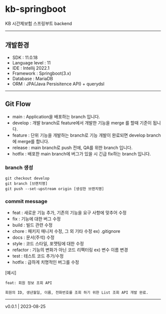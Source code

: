 # kb-springboot
KB 시간제보험 스프링부트 backend

***
## 개발환경

- SDK : 11.0.18
- Language level : 11
- IDE : Intellij 2022.1
- Framework : Springboot(3.x)
- Database : MariaDB
- ORM : JPA(Java Persisitence API) + querydsl

***

## Git Flow
- main : Application을 배포하는 branch 입니다.
- develop : 개발 branch로 feature에서 개발한 기능을 merge 를 할때 기준이 됩니다.
- feature : 단위 기능을 개발하는 branch로 기능 개발이 완료되면 develop branch에 merge를 합니다.
- release : main branch로 push 전에, QA를 위한 branch 입니다.
- hotfix : 배포한 main branch에 버그가 있을 시 긴급 fix하는 branch 입니다.

### branch 생성
```
git checkout develop
git branch [브랜치명]
git push --set-upstream origin [생성한 브랜치명]
```

### commit message
- feat : 새로운 기능 추가, 기존의 기능을 요구 사항에 맞추어 수정
- fix : 기능에 대한 버그 수정
- build : 빌드 관련 수정
- chore : 패키지 매니저 수정, 그 외 기타 수정 ex) .gitignore
- docs : 문서(주석) 수정
- style : 코드 스타일, 포맷팅에 대한 수정
- refactor : 기능의 변화가 아닌 코드 리팩터링 ex) 변수 이름 변경
- test : 테스트 코드 추가/수정
- hotfix : 급하게 치명적인 버그를 수정


[예시]
```
feat: 회원 정보 조회 API

회원의 ID, 생년월일, 이름, 전화번호를 조회 하기 위한 List 조회 API 개발 완료.
```


---
v0.0.1 | 2023-08-25 